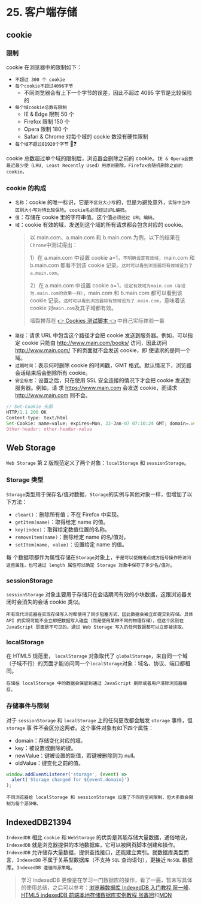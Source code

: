 # 25. 客户端存储

## cookie

### 限制

cookie 在浏览器中的限制如下：

- `不超过 300 个 cookie`
- `每个cookie不超过4096字节`
  - 不同浏览器会有上下一个字节的误差，因此不超过 4095 字节是比较保险的
- `每个域cookie总数有限制`
  - IE & Edge 限制 50 个
  - Firefox 限制 150 个
  - Opera 限制 180 个
  - Safari & Chrome 对每个域的 cookie 数没有硬性限制
- `每个域不超过81920个字节` 🤔️❓

cookie 总数超过单个域的限制后，浏览器会删除之前的 cookie。`IE & Opera会按最近最少使（LRU, Least Recently Used）用原则删除，Firefox会随机删除之前的cookie。`

### cookie 的构成

- `名称`：cookie 的唯一标识，它是`不区分大小写`的，但是为避免意外，`实际中当作区别大小写对待比较保险`。`cookie名必须经过URL编码`。
- `值`：存储在 cookie 里的字符串值。这个值`必须经过 URL 编码`。
- `域`：cookie 有效的域，发送到这个域的所有请求都会包含对应的 cookie。
  > 以 main.com、a.main.com 和 b.main.com 为例，以下的结果在`Chrome`中测试得出：
  >
  > 1）在 a.main.com 中设置 cookie a=1，`不明确设定有效域`，main.com 和 b.main.com 都看不到该 cookie 记录。`这时可以看到浏览器将有效域设为了a.main.com`。
  >
  > 2）在 a.main.com 中设置 cookie a=1，`设定有效域为main.com（与设为.main.com的效果一样）`，main.com 和 b.main.com 都可以看到该 cookie 记录。`这时可以看到浏览器将有效域设为了.main.com`，意味着该 cookie 对`main.com`及其子域都有效。
  >
  > 墙裂推荐在 [👉 Cookies 测试脚本 👈](https://scripts.cmbuckley.co.uk/cookies.php) 中自己实际体验一番
- `路径`：请求 URL 中包含这个路径才会把 cookie 发送到服务器。例如，可以指定 cookie 只能由
  http://www.main.com/books/ 访问，因此访问 http://www.main.com/ 下的页面就不会发送 cookie，即
  使请求的是同一个域。
- `过期时间`：表示何时删除 cookie 的时间戳，GMT 格式。默认情况下，浏览器会话结束后会删除所有 cookie。
- `安全标志`：设置之后，只在使用 SSL 安全连接的情况下才会把 cookie 发送到服务器。例如，请
  求 https://www.main.com 会发送 cookie，而请求 http://www.main.com 则不会。

```js
// Set-Cookie 头部
HTTP/1.1 200 OK
Content-type: text/html
Set-Cookie: name=value; expires=Mon, 22-Jan-07 07:10:24 GMT; domain=.wrox.com; path=/; secure
Other-header: other-header-value
```

## Web Storage

`Web Storage` 第 2 版规范定义了两个对象：`localStorage` 和 `sessionStorage`。

### Storage 类型

`Storage`类型用于保存名/值对数据，`Storage`的实例与其他对象一样，但增加了以下方法：

- `clear()`：删除所有值；不在 Firefox 中实现。
- `getItem(name)`：取得给定 name 的值。
- `key(index)`：取得给定数值位置的名称。
- `removeItem(name)`：删除给定 name 的名/值对。
- `setItem(name, value)`：设置给定 name 的值。

每
个数据项都作为属性存储在`Storage`对象上，`于是可以使用用点或方括号操作符访问这些属性，也可通过 length 属性可以确定 Storage 对象中保存了多少名/值对`。

### sessionStorage

`sessionStorage` 对象主要用于存储只在会话期间有效的小块数据，这跟浏览器关闭时会消失的会话 cookie 类似。

`所有现代浏览器在实现存储写入时都使用了同步阻塞方式，因此数据会被立即提交到存储。具体API 的实现可能不会立即把数据写入磁盘（而是使用某种不同的物理存储），但这个区别在 JavaScript 层面是不可见的。通过 Web Storage 写入的任何数据都可以立即被读取。`

### localStorage

在 HTML5 规范里， `localStorage` 对象取代了 `globalStorage`，来自同一个域（子域不行）的页面才能访问同一个`localStorage`对象：域名、协议、端口都相同。

`存储在 localStorage 中的数据会保留到通过 JavaScript 删除或者用户清除浏览器缓存。`

### 存储事件与限制

对于 `sessionStorage` 和 `localStorage` 上的任何更改都会触发 `storage` 事件，但 `storage` 事
件不会区分这两者。这个事件对象有如下四个属性：

- domain：存储变化对应的域。
- key：被设置或删除的键。
- newValue：键被设置的新值，若键被删除则为 null。
- oldValue：键变化之前的值。

```js
window.addEventListener('storage', (event) =>
  alert('Storage changed for ${event.domain}')
);
```

`不同浏览器给 localStorage 和 sessionStorage 设置了不同的空间限制，但大多数会限制为每个源5MB。`

## IndexedDB21394

`IndexedDB` 相比 `cookie` 和 `WebStorage` 的优势是其能存储大量数据，通俗地说，`IndexedDB` 就是浏览器提供的本地数据库，它可以被网页脚本创建和操作。 `IndexedDB` 允许储存大量数据，提供查找接口，还能建立索引。就数据库类型而言，`IndexedDB` 不属于关系型数据库（不支持 `SQL` 查询语句），更接近 `NoSQL` 数据库。`IndexedDB 遵循同源策略`。

> 学习 IndexedDB 更像是在学习一门数据库的操作，看了一遍，暂未写具体的使用总结，之后可以参考：[浏览器数据库 IndexedDB 入门教程 阮一峰](http://www.ruanyifeng.com/blog/2018/07/indexeddb.html)、[HTML5 indexedDB 前端本地存储数据库实例教程 张鑫旭](https://www.zhangxinxu.com/wordpress/2017/07/html5-indexeddb-js-example/)和[MDN](https://developer.mozilla.org/zh-CN/docs/Web/API/IndexedDB_API/Basic_Concepts_Behind_IndexedDB)
